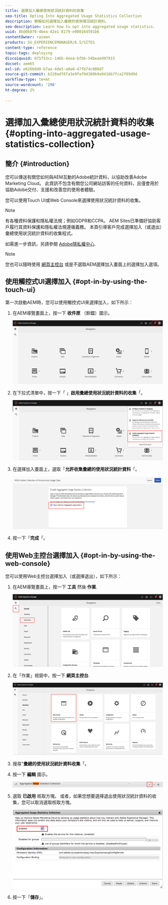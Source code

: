 ```yaml
---
title: 選擇加入彙總使用狀況統計資料的收集
seo-title: Opting Into Aggregated Usage Statistics Collection
description: 瞭解如何選擇加入彙總的使用情況統計資料。
seo-description: Learn how to opt into aggregated usage statistics.
uuid: 8bd0b870-4bea-42e1-8179-e900164591b6
contentOwner: raiman
products: SG_EXPERIENCEMANAGER/6.5/SITES
content-type: reference
topic-tags: deploying
discoiquuid: 075f53cc-146b-4eea-bfbb-54beaed97915
docset: aem65
exl-id: e626bdd8-b7ae-4de5-a0a0-47fb74c080d7
source-git-commit: b220adf6fa3e9faf94389b9a9416b7fca2f89d9d
workflow-type: tm+mt
source-wordcount: '298'
ht-degree: 2%

---
```


# 選擇加入彙總使用狀況統計資料的收集{#opting-into-aggregated-usage-statistics-collection}

## 簡介 {#introduction}

您可以傳送有關您如何與AEM互動的Adobe統計資料，以協助改善Adobe Marketing Cloud。 此資訊不包含有關您公司網站訪客的任何資料，且僅會用於協助Adobe交付、支援和改善您的使用者體驗。

您可以使用Touch UI或Web Console來選擇使用狀況統計資料的收集。

>[!NOTE]
>
>有各種資料保護和隱私權法規；例如GDPR和CCPA。 AEM Sites已準備好協助客戶履行其資料保護和隱私權法規遵循義務。 本頁引導客戶完成選擇加入（或退出）彙總使用狀況統計資料的收集程式。
>
>如需進一步資訊，另請參閱 [Adobe隱私權中心](https://www.adobe.com/tw/privacy.html).

>[!NOTE]
>
>您也可以隨時使用 [網頁主控台](/help/sites-deploying/opt-in-aggregated-usage-statistics.md#opt-in-by-using-the-web-console) 或是不選取AEM選擇加入畫面上的選擇加入選項。

## 使用觸控式UI選擇加入 {#opt-in-by-using-the-touch-ui}

第一次啟動AEM時，您可以使用觸控式UI來選擇加入，如下所示：

1. 在AEM導覽畫面上，按一下 **收件匣** （鈴鐺）圖示。

   ![usage_statisticsnavigationscreen](assets/usage_statisticsnavigationscreen.png)

1. 在下拉式清單中，按一下「 」**啟用彙總使用狀況統計資料的收集**「。

   ![usage_statisticsnavigationscreen2](assets/usage_statisticsnavigationscreen2.png)

1. 在選擇加入畫面上，選取「**允許收集彙總的使用狀況統計資料**「。

   ![usage_statisticsopt-inscreen](assets/usage_statisticsopt-inscreen.png)

1. 按一下「**完成**「。

## 使用Web主控台選擇加入 {#opt-in-by-using-the-web-console}

您可以使用Web主控台選擇加入（或選擇退出），如下所示：

1. 在AEM導覽畫面上，按一下 **工具** 然後 **作業**.

   ![usage_statisticsopsdashboard](assets/usage_statisticsopsdashboard.png)

1. 在「作業」視窗中，按一下 **網頁主控台**.

   ![usage_statisticswebconsole](assets/usage_statisticswebconsole.png)

1. 搜尋&quot;**彙總的使用狀況統計資料收集**「。
1. 按一下 **編輯** 圖示。

   ![usage_statisticscollectionedit](assets/usage_statisticscollectionedit.png)

1. 選取 **已啟用** 核取方塊。 或者，如果您想要選擇退出使用狀況統計資料的收集，您可以取消選取核取方塊。

   ![usage_statistics選取](assets/usage_statisticsselect.png)

1. 按一下「**儲存**」。
